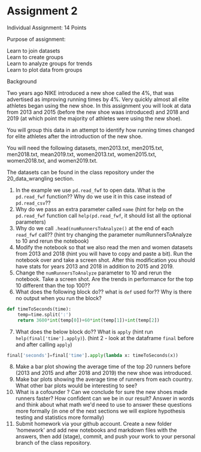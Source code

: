# Assignment 2

Individual Assignment: 14 Points
 
Purpose of assignment: 

Learn to join datasets  
Learn to create groups  
Learn to analyze groups for trends  
Learn to plot data from groups  

Background

Two years ago NIKE introduced a new shoe called the 4%, that was advertised as improving running times by 4%.  Very quickly almost all elite athletes began using the new shoe.  In this assignment you will look at data from 2013 and 2015 (before the new shoe waas introduced) and 2018 and 2019 (at which point the majority of athletes were using the new shoe).  

You will group this data in an attempt to identify how running times changed for elite athletes after the introduction of the new shoe. 

You will need the following datasets, men2013.txt, men2015.txt, men2018.txt, mean2019.txt, women2013.txt, women2015.txt, women2018.txt, and women2019.txt.  

The datasets can be found in the class repository under the 20_data_wrangling section.   

1.  In the example we use ```pd.read_fwf``` to open data.  What is the ```pd.read_fwf``` function??  Why do we use it in this case instead of ```pd.read_csv```??  
2.  Why do we pass an extra parameter called ```name``` (hint for help on the ```pd.read_fwf``` function call ```help(pd.read_fwf```, it should list all the optional parameters)  
3.  Why do we call ```.head(numRunnersToAnalyze()``` at the end of each ```read_fwf``` call??  (hint try changing the parameter numRunnersToAnalyze to 10 and rerun the notebook)
4.  Modify the notebook so that we also read the men and women datasets from 2013 and 2018 (hint you will have to copy and paste a bit).  Run the notebook over and take a screen shot.  After this modification you should have stats for years 2013 and 2018 in addition to 2015 and 2019.    
5.  Change the ```numRunnersToAnalyze``` parameter to 10 and rerun the notebook.  Take a screen shot.  Are the trends in performance for the top 10 different than the top 100?? 
6.  What does the following block do??  what is ```def``` used for??  Why is there no output when you run the block?
``` python
def timeToSeconds(time):
    temp=time.split(':')
    return 3600*int(temp[0])+60*int(temp[1])+int(temp[2])
```
7.  What does the below block do??  What is ```apply``` (hint run ```help(final['time'].apply)```).  (hint 2 - look at the dataframe ```final``` before and after calling ```apply```)
``` python
final['seconds']=final['time'].apply(lambda x: timeToSeconds(x))
```
8.  Make a bar plot showing the average time of the top 20 runners before (2013 and 2015 and after 2018 and 2019) 
the new shoe was introduced.
9.  Make bar plots showing the average time of runners from each country.  What other bar plots would be interesting to see?
10.  What is a cofounder ?  Can we conclude for sure the new shoes made runners faster?  How confident can we be in our result?  Answer in words and think about what math we'd need to use to answer these questions more formally (in one of the next sections we will explore hypothesis testing and statistics more formally)
11.  Submit homework via your github account.  Create a new folder 'homework' and add new notebooks and markdown files with the answers, then add (stage), commit, and push your work to your personal branch of the class repository. 